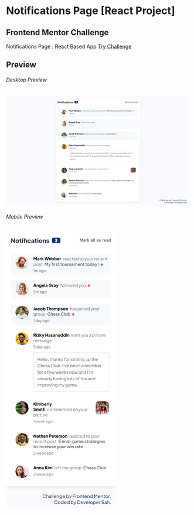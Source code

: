 # Notifications Page [React Project]

## Frontend Mentor Challenge
Notifications Page : React Based App
[Try Challenge](https://www.frontendmentor.io/challenges/notifications-page-DqK5QAmKbC)

## Preview 
###### Desktop Preview
![Desktop Preview](public/images/preview/desktop.png)

###### Mobile Preview
![Mobile Preview](public/images/preview/mobile.png)
